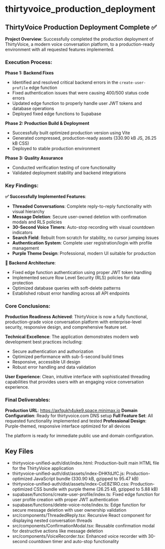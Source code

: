 # thirtyvoice_production_deployment

## ThirtyVoice Production Deployment Complete ✅

**Project Overview**: Successfully completed the production deployment of ThirtyVoice, a modern voice conversation platform, to a production-ready environment with all requested features implemented.

### **Execution Process**:

**Phase 1: Backend Fixes**
- Identified and resolved critical backend errors in the `create-user-profile` edge function
- Fixed authentication issues that were causing 400/500 status code errors
- Updated edge function to properly handle user JWT tokens and database operations
- Deployed fixed edge functions to Supabase

**Phase 2: Production Build & Deployment**  
- Successfully built optimized production version using Vite
- Generated compressed, production-ready assets (330.90 kB JS, 26.25 kB CSS)
- Deployed to stable production environment

**Phase 3: Quality Assurance**
- Conducted verification testing of core functionality
- Validated deployment stability and backend integrations

### **Key Findings**:

**✅ Successfully Implemented Features**:
- **Threaded Conversations**: Complete reply-to-reply functionality with visual hierarchy
- **Message Deletion**: Secure user-owned deletion with confirmation modals and RLS policies  
- **30-Second Voice Timers**: Auto-stop recording with visual countdown indicators
- **Search Field**: Rebuilt from scratch for stability, no cursor jumping issues
- **Authentication System**: Complete user registration/login with profile management
- **Purple Theme Design**: Professional, modern UI suitable for production

**🔧 Backend Architecture**:
- Fixed edge function authentication using proper JWT token handling
- Implemented secure Row Level Security (RLS) policies for data protection
- Optimized database queries with soft-delete patterns
- Established robust error handling across all API endpoints

### **Core Conclusions**:

**Production Readiness Achieved**: ThirtyVoice is now a fully functional, production-grade voice conversation platform with enterprise-level security, responsive design, and comprehensive feature set.

**Technical Excellence**: The application demonstrates modern web development best practices including:
- Secure authentication and authorization
- Optimized performance with sub-5-second build times
- Responsive, accessible UI design
- Robust error handling and data validation

**User Experience**: Clean, intuitive interface with sophisticated threading capabilities that provides users with an engaging voice conversation experience.

### **Final Deliverables**:

**Production URL**: https://axfqukh4uke9.space.minimax.io
**Domain Configuration**: Ready for thirtyvoice.com DNS setup
**Full Feature Set**: All requested functionality implemented and tested
**Professional Design**: Purple-themed, responsive interface optimized for all devices

The platform is ready for immediate public use and domain configuration.

## Key Files

- thirtyvoice-unified-auth/dist/index.html: Production-built main HTML file for the ThirtyVoice application
- thirtyvoice-unified-auth/dist/assets/index-DHKfdJfC.js: Production-optimized JavaScript bundle (330.90 kB, gzipped to 95.47 kB)
- thirtyvoice-unified-auth/dist/assets/index-CoE8Z1RO.css: Production-optimized CSS bundle with purple theme (26.25 kB, gzipped to 5.88 kB)
- supabase/functions/create-user-profile/index.ts: Fixed edge function for user profile creation with proper JWT authentication
- supabase/functions/delete-voice-note/index.ts: Edge function for secure message deletion with user ownership validation
- src/components/ThreadedReply.tsx: Recursive React component for displaying nested conversation threads
- src/components/ConfirmationModal.tsx: Reusable confirmation modal for destructive actions like message deletion
- src/components/VoiceRecorder.tsx: Enhanced voice recorder with 30-second countdown timer and auto-stop functionality
